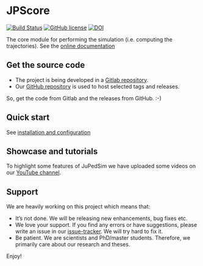 # JPScore

[![Build Status](https://gitlab.version.fz-juelich.de/jupedsim/jpscore/badges/develop/build.svg)](https://gitlab.version.fz-juelich.de/JuPedSim/jpscore/pipelines)
[![GitHub license](https://img.shields.io/badge/license-GPL-blue.svg)](https://raw.githubusercontent.com/JuPedSim/jpscore/master/LICENSE)
[![DOI](https://zenodo.org/badge/36440436.svg)](https://zenodo.org/badge/latestdoi/36440436)

The core module for performing the simulation (i.e. computing the trajectories). See the [online documentation](http://jupedsim.org/jpscore/)

## Get the source code

- The project is being developed in a [Gitlab repository](https://gitlab.version.fz-juelich.de/jupedsim/jpscore).
- Our [GitHub repository](https://github.com/JuPedSim/jpscore) is used to host selected tags and releases.

So, get the code from Gitlab and the releases from GitHub. :-)

## Quick start

See [installation and configuration](http://jupedsim.org/jpscore/2016-11-02-quickstart.html)

## Showcase and tutorials

To highlight some features of JuPedSim we have uploaded some videos on our [YouTube channel](https://www.youtube.com/channel/UCKS8w8CUClHEeN4K1SUSMBA).


## Support

We are heavily working on this project which means that:

- It’s not done. We will be releasing new enhancements, bug fixes etc.
- We love your support. If you find any errors or have suggestions, please write an issue in our [issue-tracker](https://gitlab.version.fz-juelich.de/jupedsim/jpscore/issues). We will try hard to fix it.
- Be patient. We are scientists and PhD/master students. Therefore, we primarily care about our research and theses.

Enjoy!
